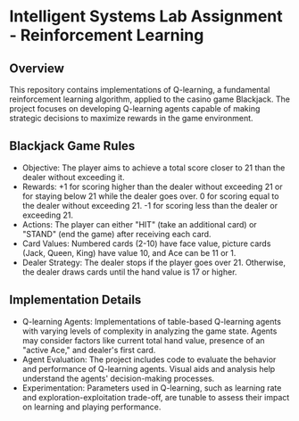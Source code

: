 # Intelligent Systems Lab Assignment - Reinforcement Learning
## Overview
This repository contains implementations of Q-learning, a fundamental reinforcement learning algorithm, applied to the casino game Blackjack. The project focuses on developing Q-learning agents capable of making strategic decisions to maximize rewards in the game environment.

## Blackjack Game Rules
* Objective: The player aims to achieve a total score closer to 21 than the dealer without exceeding it.
* Rewards:
      +1 for scoring higher than the dealer without exceeding 21 or for staying below 21 while the dealer goes over.
      0 for scoring equal to the dealer without exceeding 21.
      -1 for scoring less than the dealer or exceeding 21.
* Actions: The player can either "HIT" (take an additional card) or "STAND" (end the game) after receiving each card.
* Card Values: Numbered cards (2-10) have face value, picture cards (Jack, Queen, King) have value 10, and Ace can be 11 or 1.
* Dealer Strategy: The dealer stops if the player goes over 21. Otherwise, the dealer draws cards until the hand value is 17 or higher.
## Implementation Details
* Q-learning Agents: Implementations of table-based Q-learning agents with varying levels of complexity in analyzing the game state. Agents may consider factors like current total hand value, presence of an "active Ace," and dealer's first card.
* Agent Evaluation: The project includes code to evaluate the behavior and performance of Q-learning agents. Visual aids and analysis help understand the agents' decision-making processes.
* Experimentation: Parameters used in Q-learning, such as learning rate and exploration-exploitation trade-off, are tunable to assess their impact on learning and playing performance.
